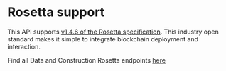 # Rosetta support

This API supports [v1.4.6 of the Rosetta specification](https://www.rosetta-api.org/). This industry open standard makes it simple to integrate blockchain deployment and interaction.

Find all Data and Construction Rosetta endpoints [here](https://docs.hiro.so/api#tag/Rosetta)
